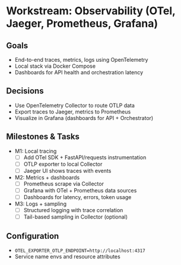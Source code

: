 # Workstream: Observability (OTel, Jaeger, Prometheus, Grafana)

## Goals
- End-to-end traces, metrics, logs using OpenTelemetry
- Local stack via Docker Compose
- Dashboards for API health and orchestration latency

## Decisions
- Use OpenTelemetry Collector to route OTLP data
- Export traces to Jaeger, metrics to Prometheus
- Visualize in Grafana (dashboards for API + Orchestrator)

## Milestones & Tasks
- M1: Local tracing
  - [ ] Add OTel SDK + FastAPI/requests instrumentation
  - [ ] OTLP exporter to local Collector
  - [ ] Jaeger UI shows traces with events
- M2: Metrics + dashboards
  - [ ] Prometheus scrape via Collector
  - [ ] Grafana with OTel + Prometheus data sources
  - [ ] Dashboards for latency, errors, token usage
- M3: Logs + sampling
  - [ ] Structured logging with trace correlation
  - [ ] Tail-based sampling in Collector (optional)

## Configuration
- `OTEL_EXPORTER_OTLP_ENDPOINT=http://localhost:4317`
- Service name envs and resource attributes

